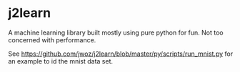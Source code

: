 # j2learn
A machine learning library built mostly using pure python for fun. 
Not too concerned with performance. 

See https://github.com/jwoz/j2learn/blob/master/py/scripts/run_mnist.py for an example to id the mnist data set.

